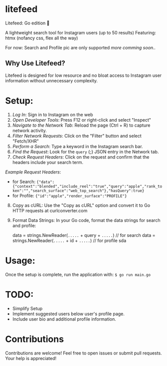 # litefeed
Litefeed: Go edition 🐹

A lightweight search tool for Instagram users (up to 50 results)
Featuring: htmx (nofancy css, flex all the way)

For now: Search and Profile pic are only supported
*more comming soon..*

## Why Use Litefeed?
Litefeed is designed for low resource and no bloat access to Instagram user information without unnecessary complexity.

# Setup:

1. *Log In*: Sign in to Instagram on the web
2. *Open Developer Tools*: Press F12 or right-click and select "Inspect"
3. *Navigate to the Network Tab*: Reload the page (Ctrl + R) to capture network activity.
4. *Filter Network Requests*: Click on the "Filter" button and select "Fetch/XHR"
5. *Perform a Search*: Type a keyword in the Instagram search bar.
6. *Find the Request*: Look for the `query` {;} JSON entry in the Network tab.
7. *Check Request Headers*: Click on the request and confirm that the headers include your search term.


*Example Request Headers*: 
- for Search:
`{"data":{"context":"blended","include_reel":"true","query":"apple","rank_token":"","search_surface":"web_top_search"},"hasQuery":true}`
- for Profile: 
`{"id":"apple","render_surface":"PROFILE"}` 


8. Copy as cURL: Use the "Copy as cURL" option and convert it to Go HTTP requests at curlconverter.com
9. Format Data Strings: In your Go code, format the data strings for search and profile:

    data = strings.NewReader(`.....` + query + `.....`) // for search
    data = strings.NewReader(`.....` + id + `.....`) // for profile
    sda

# Usage:

Once the setup is complete, run the application with:
`$ go run main.go`


# TODO:
- Simplify Setup
- Implement suggested users below user's profile page.
- Include user bio and additional profile information.

# Contributions
Contributions are welcome! Feel free to open issues or submit pull requests. Your help is appreciated!
